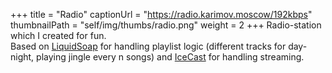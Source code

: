 +++
title = "Radio"
captionUrl = "https://radio.karimov.moscow/192kbps"
thumbnailPath = "self/img/thumbs/radio.png"
weight = 2
+++
Radio-station which I created for fun.  
Based on [LiquidSoap](https://www.liquidsoap.info/) for handling playlist logic (different tracks for day-night, 
playing jingle every n songs) and [IceCast](https://icecast.org/) for handling streaming.

